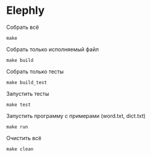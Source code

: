 Elephly
=======

Собрать всё
```
make
```

Собрать только исполняемый файл
```
make build
```

Собрать только тесты
```
make build_test
```

Запустить тесты
```
make test
```

Запустить программу с примерами (word.txt, dict.txt)
```
make run
```

Очистить всё
```
make clean
```

